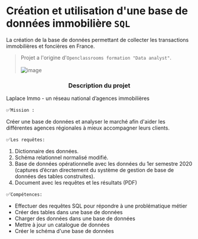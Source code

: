 # Création et utilisation d'une base de données immobilière  `SQL`

 La création de la base de données permettant de collecter les transactions immobilières et foncières en France.

> Projet  a l'origine d'`Openclassrooms formation "Data analyst"`.  <br> <br>
![image](https://github.com/ElenaBayk/Base_de_donnees_immobiliere_SQL/assets/141257192/ffe2e31f-af09-4cf1-acb2-3f44e72ad804)




###  <div align="center"> **Description du projet**</div>




 Laplace Immo - un réseau national d’agences immobilières
 

✅`Mission :`

Créer une base de  données et analyser le marché afin d'aider les différentes agences régionales à mieux accompagner leurs clients.

✅`Les requêtes:`


1. Dictionnaire des données.
2. Schéma relationnel normalisé modifié.
3. Base de données opérationnelle avec les données du 1er semestre 2020 (captures
d’écran directement du système de gestion de base de données des tables
construites).
4. Document avec les requêtes et les résultats (PDF)

✅`Compétences:`
- Effectuer des requêtes SQL pour répondre à une problématique métier
- Créer des tables dans une base de données
- Charger des données dans une base de données
- Mettre à jour un catalogue de données
- Créer le schéma d'une base de données



